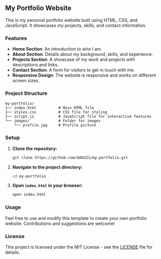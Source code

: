 ## My Portfolio Website

This is my personal portfolio website built using HTML, CSS, and JavaScript. It showcases my projects, skills, and contact information.

### Features

- **Home Section**: An introduction to who I am.
- **About Section**: Details about my background, skills, and experience.
- **Projects Section**: A showcase of my work and projects with descriptions and links.
- **Contact Section**: A form for visitors to get in touch with me.
- **Responsive Design**: The website is responsive and works on different screen sizes.

### Project Structure

```
my-portfolio/
├── index.html          # Main HTML file
├── styles.css          # CSS file for styling
├── script.js           # JavaScript file for interactive features
└── images/             # Folder for images
    └── profile.jpg     # Profile picture
```

### Setup

1. **Clone the repository:**
   ```bash
   git clone https://github.com/GAGGZ1/my-portfolio.git
   ```

2. **Navigate to the project directory:**
   ```bash
   cd my-portfolio
   ```

3. **Open `index.html` in your browser:**
   ```bash
   open index.html
   ```

### Usage

Feel free to use and modify this template to create your own portfolio website. Contributions and suggestions are welcome!

### License

This project is licensed under the MIT License - see the [LICENSE](LICENSE) file for details.
